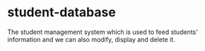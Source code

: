 # student-database
The student management system which is used to feed students' information and we can also modify, display and delete it.
